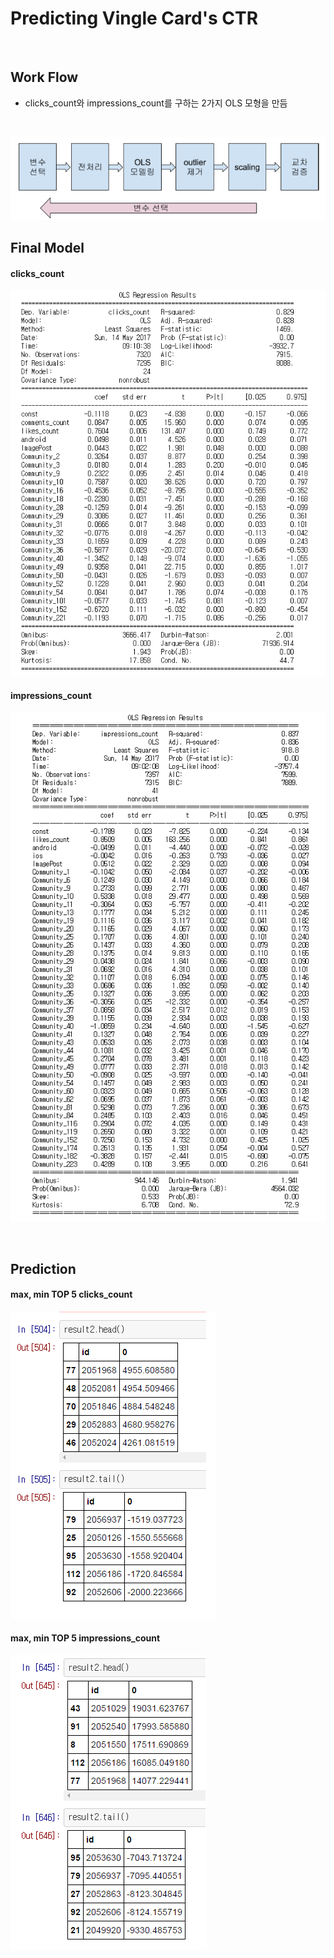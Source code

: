 Predicting Vingle Card's CTR
==========
<br />

Work Flow
-

- clicks_count와 impressions_count를 구하는 2가지 OLS 모형을 만듬

<br />

![workflow](./image/workflow.png)

Final Model
-

#### clicks_count

![final_model_clicks](./image/final_model_clicks.png)

#### impressions_count

![final_model_impressions](./image/final_model_impressions.png)

<br />

Prediction
-

#### max, min TOP 5 clicks_count

![sort_clicks](./image/sort_clicks.png)

#### max, min TOP 5 impressions_count

![sort_impressions](./image/sort_impressions.png)